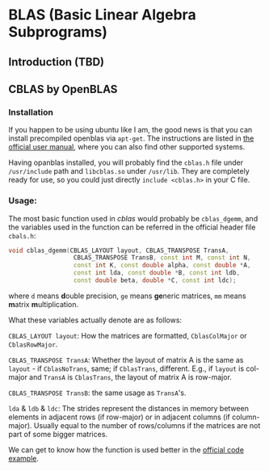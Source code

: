 # BLAS (Basic Linear Algebra Subprograms)

## Introduction (TBD)

## CBLAS by OpenBLAS

### Installation

If you happen to be using ubuntu like I am, the good news is that you can install precompiled openblas via `apt-get`. The instructions are listed in [the official user manual](https://github.com/xianyi/OpenBLAS/wiki/Precompiled-installation-packages), where you can also find other supported systems.

Having opanblas installed, you will probably find the `cblas.h` file under `/usr/include` path and `libcblas.so` under `/usr/lib`. They are completely ready for use, so you could just directly `include <cblas.h>` in your C file.

### Usage:

The most basic function used in _cblas_ would probably be `cblas_dgemm`, and the variables used in the function can be referred in the official header file `cbals.h`:
```cpp
void cblas_dgemm(CBLAS_LAYOUT layout, CBLAS_TRANSPOSE TransA,
                  CBLAS_TRANSPOSE TransB, const int M, const int N,
                  const int K, const double alpha, const double *A,
                  const int lda, const double *B, const int ldb,
                  const double beta, double *C, const int ldc);
```
where `d` means **d**ouble precision, `ge` means **ge**neric matrices, `mm` means **m**atrix **m**ultiplication. 

What these variables actually denote are as follows:

`CBLAS_LAYOUT layout`: How the matrices are formatted, `CblasColMajor` or `CblasRowMajor`.

`CBLAS_TRANSPOSE TransA`: Whether the layout of matrix A is the same as `layout` - if `CblasNoTrans`, same; if `CblasTrans`, different. E.g., if `layout` is col-major and `TransA` is `CblasTrans`, the layout of matrix A is row-major.

`CBLAS_TRANSPOSE TransB`: the same usage as `TransA`'s.

`lda` & `ldb` & `ldc`: The strides represent the distances in memory between elements in adjacent rows (if row-major) or in adjacent columns (if column-major). Usually equal to the number of rows/columns if the matrices are not part of some bigger matrices.

We can get to know how the function is used better in the [official code example](https://github.com/xianyi/OpenBLAS/wiki/User-Manual#code-examples). 



